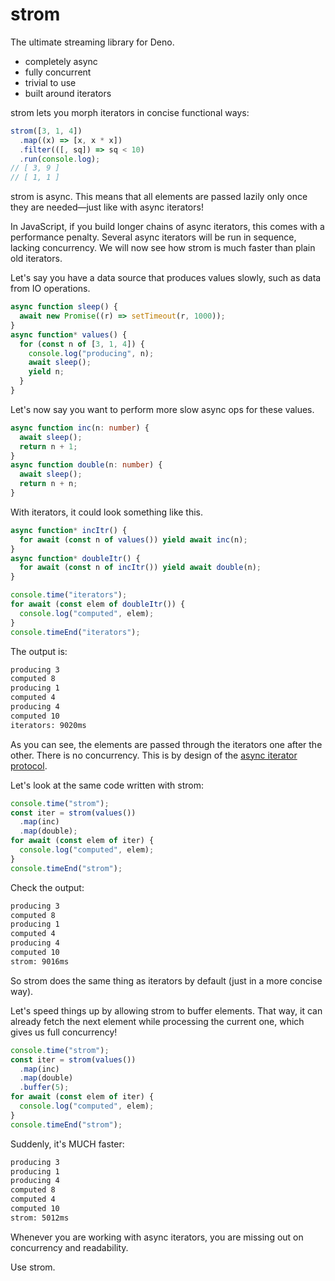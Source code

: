# strom

The ultimate streaming library for Deno.

- completely async
- fully concurrent
- trivial to use
- built around iterators

strom lets you morph iterators in concise functional ways:

```ts
strom([3, 1, 4])
  .map((x) => [x, x * x])
  .filter(([, sq]) => sq < 10)
  .run(console.log);
// [ 3, 9 ]
// [ 1, 1 ]
```

strom is async. This means that all elements are passed lazily only once they
are needed—just like with async iterators!

In JavaScript, if you build longer chains of async iterators, this comes with a
performance penalty. Several async iterators will be run in sequence, lacking
concurrency. We will now see how strom is much faster than plain old iterators.

Let's say you have a data source that produces values slowly, such as data from
IO operations.

```ts
async function sleep() {
  await new Promise((r) => setTimeout(r, 1000));
}
async function* values() {
  for (const n of [3, 1, 4]) {
    console.log("producing", n);
    await sleep();
    yield n;
  }
}
```

Let's now say you want to perform more slow async ops for these values.

```ts
async function inc(n: number) {
  await sleep();
  return n + 1;
}
async function double(n: number) {
  await sleep();
  return n + n;
}
```

With iterators, it could look something like this.

```ts
async function* incItr() {
  for await (const n of values()) yield await inc(n);
}
async function* doubleItr() {
  for await (const n of incItr()) yield await double(n);
}

console.time("iterators");
for await (const elem of doubleItr()) {
  console.log("computed", elem);
}
console.timeEnd("iterators");
```

The output is:

```bash
producing 3
computed 8
producing 1
computed 4
producing 4
computed 10
iterators: 9020ms
```

As you can see, the elements are passed through the iterators one after the
other. There is no concurrency. This is by design of the
[async iterator protocol](https://developer.mozilla.org/en-US/docs/Web/JavaScript/Reference/Iteration_protocols#the_async_iterator_and_async_iterable_protocols).

Let's look at the same code written with strom:

```ts
console.time("strom");
const iter = strom(values())
  .map(inc)
  .map(double);
for await (const elem of iter) {
  console.log("computed", elem);
}
console.timeEnd("strom");
```

Check the output:

```bash
producing 3
computed 8
producing 1
computed 4
producing 4
computed 10
strom: 9016ms
```

So strom does the same thing as iterators by default (just in a more concise
way).

Let's speed things up by allowing strom to buffer elements. That way, it can
already fetch the next element while processing the current one, which gives us
full concurrency!

```ts
console.time("strom");
const iter = strom(values())
  .map(inc)
  .map(double)
  .buffer(5);
for await (const elem of iter) {
  console.log("computed", elem);
}
console.timeEnd("strom");
```

Suddenly, it's MUCH faster:

```bash
producing 3
producing 1
producing 4
computed 8
computed 4
computed 10
strom: 5012ms
```

Whenever you are working with async iterators, you are missing out on
concurrency and readability.

Use strom.
